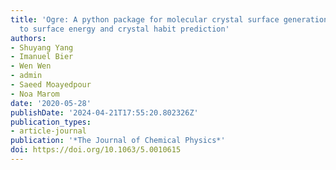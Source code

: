 ```yaml
---
title: 'Ogre: A python package for molecular crystal surface generation with applications
  to surface energy and crystal habit prediction'
authors:
- Shuyang Yang
- Imanuel Bier
- Wen Wen
- admin
- Saeed Moayedpour
- Noa Marom
date: '2020-05-28'
publishDate: '2024-04-21T17:55:20.802326Z'
publication_types:
- article-journal
publication: '*The Journal of Chemical Physics*'
doi: https://doi.org/10.1063/5.0010615
---
```

